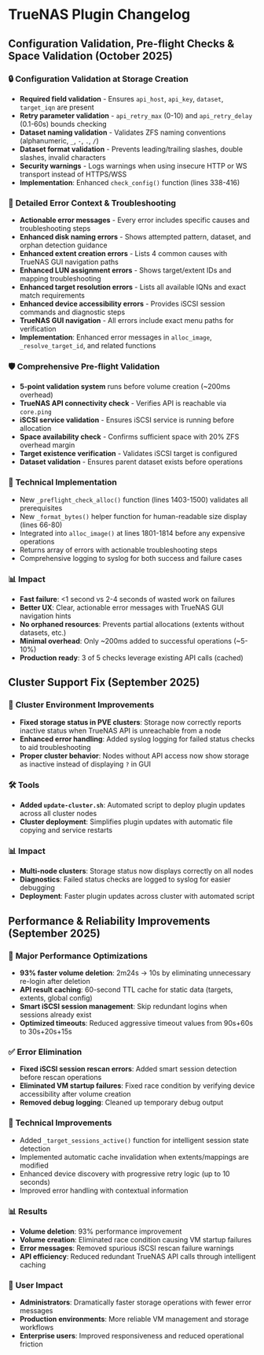 # TrueNAS Plugin Changelog

## Configuration Validation, Pre-flight Checks & Space Validation (October 2025)

### 🔒 **Configuration Validation at Storage Creation**
- **Required field validation** - Ensures `api_host`, `api_key`, `dataset`, `target_iqn` are present
- **Retry parameter validation** - `api_retry_max` (0-10) and `api_retry_delay` (0.1-60s) bounds checking
- **Dataset naming validation** - Validates ZFS naming conventions (alphanumeric, `_`, `-`, `.`, `/`)
- **Dataset format validation** - Prevents leading/trailing slashes, double slashes, invalid characters
- **Security warnings** - Logs warnings when using insecure HTTP or WS transport instead of HTTPS/WSS
- **Implementation**: Enhanced `check_config()` function (lines 338-416)

### 📖 **Detailed Error Context & Troubleshooting**
- **Actionable error messages** - Every error includes specific causes and troubleshooting steps
- **Enhanced disk naming errors** - Shows attempted pattern, dataset, and orphan detection guidance
- **Enhanced extent creation errors** - Lists 4 common causes with TrueNAS GUI navigation paths
- **Enhanced LUN assignment errors** - Shows target/extent IDs and mapping troubleshooting
- **Enhanced target resolution errors** - Lists all available IQNs and exact match requirements
- **Enhanced device accessibility errors** - Provides iSCSI session commands and diagnostic steps
- **TrueNAS GUI navigation** - All errors include exact menu paths for verification
- **Implementation**: Enhanced error messages in `alloc_image`, `_resolve_target_id`, and related functions

### 🛡️ **Comprehensive Pre-flight Validation**
- **5-point validation system** runs before volume creation (~200ms overhead)
- **TrueNAS API connectivity check** - Verifies API is reachable via `core.ping`
- **iSCSI service validation** - Ensures iSCSI service is running before allocation
- **Space availability check** - Confirms sufficient space with 20% ZFS overhead margin
- **Target existence verification** - Validates iSCSI target is configured
- **Dataset validation** - Ensures parent dataset exists before operations

### 🔧 **Technical Implementation**
- New `_preflight_check_alloc()` function (lines 1403-1500) validates all prerequisites
- New `_format_bytes()` helper function for human-readable size display (lines 66-80)
- Integrated into `alloc_image()` at lines 1801-1814 before any expensive operations
- Returns array of errors with actionable troubleshooting steps
- Comprehensive logging to syslog for both success and failure cases

### 📊 **Impact**
- **Fast failure**: <1 second vs 2-4 seconds of wasted work on failures
- **Better UX**: Clear, actionable error messages with TrueNAS GUI navigation hints
- **No orphaned resources**: Prevents partial allocations (extents without datasets, etc.)
- **Minimal overhead**: Only ~200ms added to successful operations (~5-10%)
- **Production ready**: 3 of 5 checks leverage existing API calls (cached)

## Cluster Support Fix (September 2025)

### 🔧 **Cluster Environment Improvements**
- **Fixed storage status in PVE clusters**: Storage now correctly reports inactive status when TrueNAS API is unreachable from a node
- **Enhanced error handling**: Added syslog logging for failed status checks to aid troubleshooting
- **Proper cluster behavior**: Nodes without API access now show storage as inactive instead of displaying `?` in GUI

### 🛠️ **Tools**
- **Added `update-cluster.sh`**: Automated script to deploy plugin updates across all cluster nodes
- **Cluster deployment**: Simplifies plugin updates with automatic file copying and service restarts

### 📊 **Impact**
- **Multi-node clusters**: Storage status now displays correctly on all nodes
- **Diagnostics**: Failed status checks are logged to syslog for easier debugging
- **Deployment**: Faster plugin updates across cluster with automated script

## Performance & Reliability Improvements (September 2025)

### 🚀 **Major Performance Optimizations**
- **93% faster volume deletion**: 2m24s → 10s by eliminating unnecessary re-login after deletion
- **API result caching**: 60-second TTL cache for static data (targets, extents, global config)
- **Smart iSCSI session management**: Skip redundant logins when sessions already exist
- **Optimized timeouts**: Reduced aggressive timeout values from 90s+60s to 30s+20s+15s

### ✅ **Error Elimination**
- **Fixed iSCSI session rescan errors**: Added smart session detection before rescan operations
- **Eliminated VM startup failures**: Fixed race condition by verifying device accessibility after volume creation
- **Removed debug logging**: Cleaned up temporary debug output

### 🔧 **Technical Improvements**
- Added `_target_sessions_active()` function for intelligent session state detection
- Implemented automatic cache invalidation when extents/mappings are modified
- Enhanced device discovery with progressive retry logic (up to 10 seconds)
- Improved error handling with contextual information

### 📊 **Results**
- **Volume deletion**: 93% performance improvement
- **Volume creation**: Eliminated race condition causing VM startup failures
- **Error messages**: Removed spurious iSCSI rescan failure warnings
- **API efficiency**: Reduced redundant TrueNAS API calls through intelligent caching

### 🎯 **User Impact**
- **Administrators**: Dramatically faster storage operations with fewer error messages
- **Production environments**: More reliable VM management and storage workflows
- **Enterprise users**: Improved responsiveness and reduced operational friction